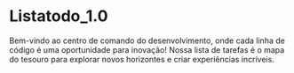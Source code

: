 # Listatodo_1.0
Bem-vindo ao centro de comando do desenvolvimento, onde cada linha de código é uma oportunidade para inovação! Nossa lista de tarefas é o mapa do tesouro para explorar novos horizontes e criar experiências incríveis.
